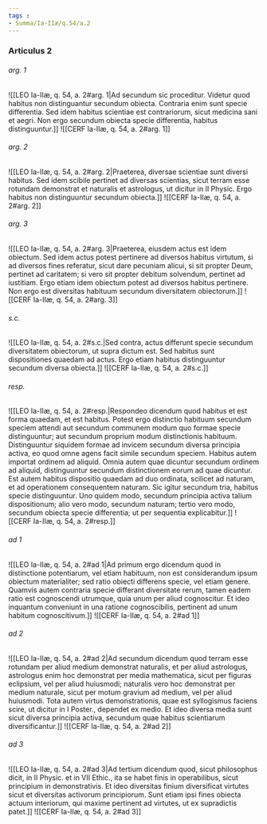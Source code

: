 ```yaml
---
tags : 
- Summa/Ia-IIæ/q.54/a.2
---
```


### Articulus 2

###### arg. 1
![[LEO Ia-IIæ, q. 54, a. 2#arg. 1|Ad secundum sic proceditur. Videtur quod habitus non distinguantur secundum obiecta. Contraria enim sunt specie differentia. Sed idem habitus scientiae est contrariorum, sicut medicina sani et aegri. Non ergo secundum obiecta specie differentia, habitus distinguuntur.]]
![[CERF Ia-IIæ, q. 54, a. 2#arg. 1]]

###### arg. 2
![[LEO Ia-IIæ, q. 54, a. 2#arg. 2|Praeterea, diversae scientiae sunt diversi habitus. Sed idem scibile pertinet ad diversas scientias, sicut terram esse rotundam demonstrat et naturalis et astrologus, ut dicitur in II Physic. Ergo habitus non distinguuntur secundum obiecta.]]
![[CERF Ia-IIæ, q. 54, a. 2#arg. 2]]

###### arg. 3
![[LEO Ia-IIæ, q. 54, a. 2#arg. 3|Praeterea, eiusdem actus est idem obiectum. Sed idem actus potest pertinere ad diversos habitus virtutum, si ad diversos fines referatur, sicut dare pecuniam alicui, si sit propter Deum, pertinet ad caritatem; si vero sit propter debitum solvendum, pertinet ad iustitiam. Ergo etiam idem obiectum potest ad diversos habitus pertinere. Non ergo est diversitas habituum secundum diversitatem obiectorum.]]
![[CERF Ia-IIæ, q. 54, a. 2#arg. 3]]

###### s.c.
![[LEO Ia-IIæ, q. 54, a. 2#s.c.|Sed contra, actus differunt specie secundum diversitatem obiectorum, ut supra dictum est. Sed habitus sunt dispositiones quaedam ad actus. Ergo etiam habitus distinguuntur secundum diversa obiecta.]]
![[CERF Ia-IIæ, q. 54, a. 2#s.c.]]

###### resp.
![[LEO Ia-IIæ, q. 54, a. 2#resp.|Respondeo dicendum quod habitus et est forma quaedam, et est habitus. Potest ergo distinctio habituum secundum speciem attendi aut secundum communem modum quo formae specie distinguuntur; aut secundum proprium modum distinctionis habituum. Distinguuntur siquidem formae ad invicem secundum diversa principia activa, eo quod omne agens facit simile secundum speciem. Habitus autem importat ordinem ad aliquid. Omnia autem quae dicuntur secundum ordinem ad aliquid, distinguuntur secundum distinctionem eorum ad quae dicuntur. Est autem habitus dispositio quaedam ad duo ordinata, scilicet ad naturam, et ad operationem consequentem naturam. Sic igitur secundum tria, habitus specie distinguuntur. Uno quidem modo, secundum principia activa talium dispositionum; alio vero modo, secundum naturam; tertio vero modo, secundum obiecta specie differentia; ut per sequentia explicabitur.]]
![[CERF Ia-IIæ, q. 54, a. 2#resp.]]

###### ad 1
![[LEO Ia-IIæ, q. 54, a. 2#ad 1|Ad primum ergo dicendum quod in distinctione potentiarum, vel etiam habituum, non est considerandum ipsum obiectum materialiter; sed ratio obiecti differens specie, vel etiam genere. Quamvis autem contraria specie differant diversitate rerum, tamen eadem ratio est cognoscendi utrumque, quia unum per aliud cognoscitur. Et ideo inquantum conveniunt in una ratione cognoscibilis, pertinent ad unum habitum cognoscitivum.]]
![[CERF Ia-IIæ, q. 54, a. 2#ad 1]]

###### ad 2
![[LEO Ia-IIæ, q. 54, a. 2#ad 2|Ad secundum dicendum quod terram esse rotundam per aliud medium demonstrat naturalis, et per aliud astrologus, astrologus enim hoc demonstrat per media mathematica, sicut per figuras eclipsium, vel per aliud huiusmodi; naturalis vero hoc demonstrat per medium naturale, sicut per motum gravium ad medium, vel per aliud huiusmodi. Tota autem virtus demonstrationis, quae est syllogismus faciens scire, ut dicitur in I Poster., dependet ex medio. Et ideo diversa media sunt sicut diversa principia activa, secundum quae habitus scientiarum diversificantur.]]
![[CERF Ia-IIæ, q. 54, a. 2#ad 2]]

###### ad 3
![[LEO Ia-IIæ, q. 54, a. 2#ad 3|Ad tertium dicendum quod, sicut philosophus dicit, in II Physic. et in VII Ethic., ita se habet finis in operabilibus, sicut principium in demonstrativis. Et ideo diversitas finium diversificat virtutes sicut et diversitas activorum principiorum. Sunt etiam ipsi fines obiecta actuum interiorum, qui maxime pertinent ad virtutes, ut ex supradictis patet.]]
![[CERF Ia-IIæ, q. 54, a. 2#ad 3]]

